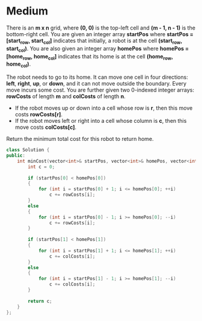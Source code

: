# Medium

There is an **m x n** grid, where **(0, 0)** is the top-left cell and **(m - 1, n - 1)** is the bottom-right cell. You are given an integer array **startPos** where **startPos = [start<sub>row</sub>, start<sub>col</sub>]** indicates that initially, a robot is at the cell **(start<sub>row</sub>, start<sub>col</sub>)**. You are also given an integer array **homePos** where **homePos = [home<sub>row</sub>, home<sub>col</sub>]** indicates that its home is at the cell **(home<sub>row</sub>, home<sub>col</sub>)**.

The robot needs to go to its home. It can move one cell in four directions: **left**, **right**, **up**, or **down**, and it can not move outside the boundary. Every move incurs some cost. You are further given two 0-indexed integer arrays: **rowCosts** of length **m** and **colCosts** of length **n**.

- If the robot moves up or down into a cell whose row is **r**, then this move costs **rowCosts[r]**.
- If the robot moves left or right into a cell whose column is **c**, then this move costs **colCosts[c]**.

Return the minimum total cost for this robot to return home.

```cpp
class Solution {
public:
    int minCost(vector<int>& startPos, vector<int>& homePos, vector<int>& rowCosts, vector<int>& colCosts) {
        int c = 0;
        
        if (startPos[0] < homePos[0])
        {
            for (int i = startPos[0] + 1; i <= homePos[0]; ++i)
                c += rowCosts[i];
        }
        else 
        {
            for (int i = startPos[0] - 1; i >= homePos[0]; --i)
                c += rowCosts[i];
        }
        
        if (startPos[1] < homePos[1])
        {
            for (int i = startPos[1] + 1; i <= homePos[1]; ++i)
                c += colCosts[i];
        }
        else 
        {
            for (int i = startPos[1] - 1; i >= homePos[1]; --i)
                c += colCosts[i];
        }
        
        return c;
    }
};
```
